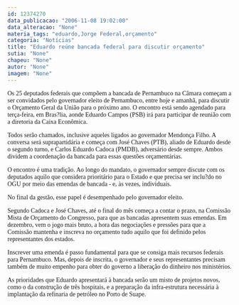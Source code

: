 ```yaml
---
id: 12374270
data_publicacao: "2006-11-08 19:02:00"
data_alteracao: "None"
materia_tags: "eduardo,Jorge Federal,orçamento"
categoria: "Notícias"
title: "Eduardo reúne bancada federal para discutir orçamento"
sutia: "None"
chapeu: "None"
autor: "None"
imagem: "None"
---
```

<p><P><FONT face=Verdana>Os 25 deputados federais que compõem a bancada de Pernambuco na Câmara começam a ser convidados pelo governador eleito de Pernambuco, entre hoje e amanhã, para discutir o Orçamento Geral da União para o próximo ano. O encontro está sendo agendado para terça-feira, em Bras?lia, aonde Eduardo Campos (PSB) irá para participar de reunião com a diretoria da Caixa Econômica.</FONT></P></p>
<p><P><FONT face=Verdana>Todos serão chamados, inclusive aqueles ligados ao governador Mendonça Filho. A conversa será suprapartidária e começa com José Chaves (PTB), aliado de Eduardo desde o segundo turno, e Carlos Eduardo Cadoca (PMDB), adversário desde sempre. Ambos dividem a coordenação da bancada para essas questões orçamentárias.</FONT></P></p>
<p><P><FONT face=Verdana>O encontro é uma tradição. Ao longo do mandato, o governador sempre discute com os deputados aquilo que considera prioritário para o Estado e que precisa ser inclu?do no OGU por meio das emendas de bancada - e, às vezes, individuais.</FONT></P></p>
<p><P><FONT face=Verdana>No final da gestão, esse papel é desempenhado pelo governador eleito.</FONT></P></p>
<p><P><FONT face=Verdana>Segundo Cadoca e José Chaves, até o final do mês começa a contar o prazo, na Comissão Mista de Orçamento do Congresso, para que as bancadas apresentem suas emendas. Em dezembro, vem o jogo mais bruto, a hora das negociações e pressões para que a Comissão mantenha e inscreva no orçamento tudo aquilo que foi definido pelos representantes dos estados.</FONT></P></p>
<p><P><FONT face=Verdana>Inscrever uma emenda é&nbsp;passo fundamental para que se consiga mais recursos federais para Pernambuco. Mas, depois de inscrita, o governador e seus representantes precisam também de muito empenho para obter do governo a liberação do dinheiro nos ministérios.</FONT></P></p>
<p><P><FONT face=Verdana>As prioridades que Eduardo apresentará à bancada serão um misto de projetos novos, como o da construção de três hospitais, e a preparação da infra-estrutura necessária à implantação da refinaria de petróleo no Porto de Suape.</FONT></P> </p>
